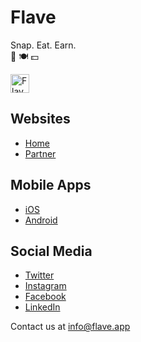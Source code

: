 # Flave
Snap. Eat. Earn.  
:camera_flash: :plate_with_cutlery: :dollar:
 
<img src="https://storage.googleapis.com/flave_website_assets/images/flave-icon.png" alt="Flave logo" width="30"/>

## Websites
- [Home](https://flave.app/)
- [Partner](https://partner.flave.app)

## Mobile Apps
- [iOS](https://apps.apple.com/us/app/flave-app/id1485077249)
- [Android](https://play.google.com/store/apps/details?id=com.flave.android)

## Social Media
- [Twitter](https://twitter.com/FlaveApp)
- [Instagram](https://www.instagram.com/flaveapp)
- [Facebook](https://www.facebook.com/FlaveApp)
- [LinkedIn](https://www.linkedin.com/company/flaveapp)

Contact us at [info@flave.app](mailto:info@flave.app)

